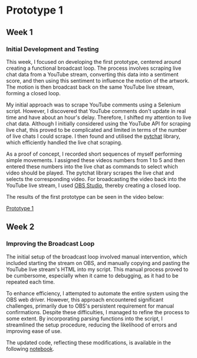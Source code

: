 # Prototype 1

## Week 1

### Initial Development and Testing

This week, I focused on developing the first prototype, centered around creating a functional broadcast loop. The process involves scraping live chat data from a YouTube stream, converting this data into a sentiment score, and then using this sentiment to influence the motion of the artwork. The motion is then broadcast back on the same YouTube live stream, forming a closed loop.

My initial approach was to scrape YouTube comments using a Selenium script. However, I discovered that YouTube comments don't update in real time and have about an hour's delay. Therefore, I shifted my attention to live chat data. Although I initially considered using the YouTube API for scraping live chat, this proved to be complicated and limited in terms of the number of live chats I could scrape. I then found and utilised the [pytchat](https://github.com/taisan-hokuto/pytchat) library, which efficiently handled the live chat scraping.

As a proof of concept, I recorded short sequences of myself performing simple movements. I assigned these videos numbers from 1 to 5 and then entered these numbers into the live chat as commands to select which video should be played. The pytchat library scrapes the live chat and selects the corresponding video. For broadcasting the video back into the YouTube live stream, I used [OBS Studio](https://obsproject.com), thereby creating a closed loop.

The results of the first prototype can be seen in the video below:

[Prototype 1](https://drive.google.com/file/d/1-d9H-FqGFaE9BaBBq-JiywU8QJSF3O9o/view?usp=drive_link)



## Week 2

### Improving the Broadcast Loop

The initial setup of the broadcast loop involved manual intervention, which included starting the stream on OBS, and manually copying and pasting the YouTube live stream's HTML into my script. This manual process proved to be cumbersome, especially when it came to debugging, as it had to be repeated each time.

To enhance efficiency, I attempted to automate the entire system using the OBS web driver. However, this approach encountered significant challenges, primarily due to OBS's persistent requirement for manual confirmations. Despite these difficulties, I managed to refine the process to some extent. By incorporating parsing functions into the script, I streamlined the setup procedure, reducing the likelihood of errors and improving ease of use.

The updated code, reflecting these modifications, is available in the following [notebook](notebooks/prototypes/basic-prototype1.ipynb).

